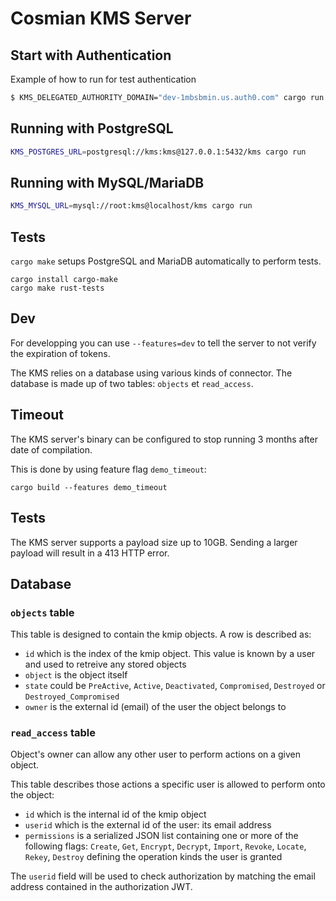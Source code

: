 # Cosmian KMS Server

## Start with Authentication

Example of how to run for test authentication
```sh
$ KMS_DELEGATED_AUTHORITY_DOMAIN="dev-1mbsbmin.us.auth0.com" cargo run
```

## Running with PostgreSQL

```sh
KMS_POSTGRES_URL=postgresql://kms:kms@127.0.0.1:5432/kms cargo run
```

## Running with MySQL/MariaDB

```sh
KMS_MYSQL_URL=mysql://root:kms@localhost/kms cargo run
```

## Tests

`cargo make` setups PostgreSQL and MariaDB automatically to perform tests.

```console
cargo install cargo-make
cargo make rust-tests
```

## Dev

For developping you can use `--features=dev` to tell the server to not verify the expiration of tokens.


The KMS relies on a database using various kinds of connector. The database is made up of two tables: `objects` et `read_access`.

## Timeout

The KMS server's binary can be configured to stop running 3 months after date of compilation.

This is done by using feature flag `demo_timeout`:

```console
cargo build --features demo_timeout
```

## Tests

The KMS server supports a payload size up to 10GB. Sending a larger payload will result in a 413 HTTP error.

## Database

### `objects` table

This table is designed to contain the kmip objects. A row is described as:

- `id` which is the index of the kmip object. This value is known by a user and used to retreive any stored objects
- `object` is the object itself
- `state` could be `PreActive`, `Active`, `Deactivated`, `Compromised`, `Destroyed` or `Destroyed_Compromised`
- `owner` is the external id (email) of the user the object belongs to

### `read_access` table

Object's owner can allow any other user to perform actions on a given object.

This table describes those actions a specific user is allowed to perform onto the object:

- `id` which is the internal id of the kmip object
- `userid` which is the external id of the user: its email address
- `permissions` is a serialized JSON list containing one or more of the following flags: `Create`, `Get`, `Encrypt`, `Decrypt`, `Import`, `Revoke`, `Locate`, `Rekey`, `Destroy` defining the operation kinds the user is granted

The `userid` field will be used to check authorization by matching the email address contained in the authorization JWT.